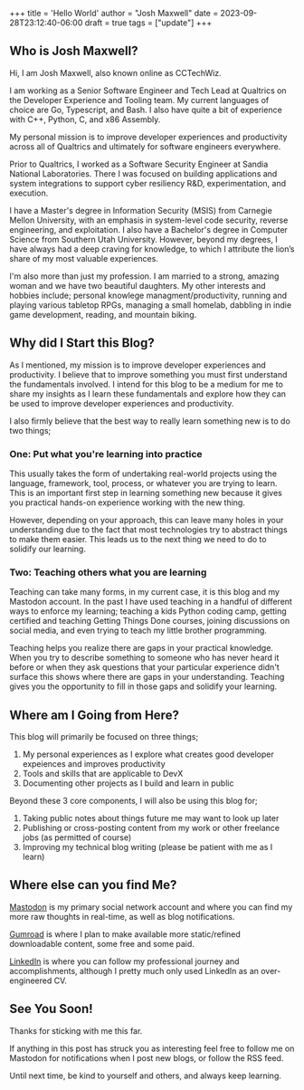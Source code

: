 +++
title = 'Hello World'
author = "Josh Maxwell"
date = 2023-09-28T23:12:40-06:00
draft = true
tags = ["update"]
+++

## Who is Josh Maxwell?

Hi, I am Josh Maxwell, also known online as CCTechWiz.

I am working as a Senior Software Engineer and Tech Lead at Qualtrics on the Developer Experience and Tooling team. My current languages of choice are Go, Typescript, and Bash. I also have quite a bit of experience with C++, Python, C, and x86 Assembly.

My personal mission is to improve developer experiences and productivity across all of Qualtrics and ultimately for software engineers everywhere.

Prior to Qualtrics, I worked as a Software Security Engineer at Sandia National Laboratories. There I was focused on building applications and system integrations to support cyber resiliency R&D, experimentation, and execution.

I have a Master's degree in Information Security (MSIS) from Carnegie Mellon University, with an emphasis in system-level code security, reverse engineering, and exploitation. I also have a Bachelor's degree in Computer Science from Southern Utah University. However, beyond my degrees, I have always had a deep craving for knowledge, to which I attribute the lion’s share of my most valuable experiences.

I'm also more than just my profession. I am married to a strong, amazing woman and we have two beautiful daughters. My other interests and hobbies include; personal knowlege managment/productivity, running and playing various tabletop RPGs, managing a small homelab, dabbling in indie game development, reading, and mountain biking.


## Why did I Start this Blog?

As I mentioned, my mission is to improve developer experiences and productivity. I believe that to improve something you must first understand the fundamentals involved. I intend for this blog to be a medium for me to share my insights as I learn these fundamentals and explore how they can be used to improve developer experiences and productivity.

I also firmly believe that the best way to really learn something new is to do two things;

### One: Put what you're learning into practice

This usually takes the form of undertaking real-world projects using the language, framework, tool, process, or whatever you are trying to learn. This is an important first step in learning something new because it gives you practical hands-on experience working with the new thing.

However, depending on your approach, this can leave many holes in your understanding due to the fact that most technologies try to abstract things to make them easier. This leads us to the next thing we need to do to solidify our learning.

### Two: Teaching others what you are learning

Teaching can take many forms, in my current case, it is this blog and my Mastodon account. In the past I have used teaching in a handful of different ways to enforce my learning; teaching a kids Python coding camp, getting certified and teaching Getting Things Done courses, joining discussions on social media, and even trying to teach my little brother programming.

Teaching helps you realize there are gaps in your practical knowledge. When you try to describe something to someone who has never heard it before or when they ask questions that your particular experience didn't surface this shows where there are gaps in your understanding. Teaching gives you the opportunity to fill in those gaps and solidify your learning.


## Where am I Going from Here?

This blog will primarily be focused on three things;

1. My personal experiences as I explore what creates good developer expeiences and improves productivity
2. Tools and skills that are applicable to DevX
3. Documenting other projects as I build and learn in public

Beyond these 3 core components, I will also be using this blog for;

1. Taking public notes about things future me may want to look up later
2. Publishing or cross-posting content from my work or other freelance jobs (as permitted of course)
3. Improving my technical blog writing (please be patient with me as I learn)


## Where else can you find Me?

[Mastodon](https://fosstodon.org/@cctechwiz) is my primary social network account and where you can find my more raw thoughts in real-time, as well as blog notifications.

[Gumroad](https://cctechwiz.gumroad.com/) is where I plan to make available more static/refined downloadable content, some free and some paid.

[LinkedIn](https://www.linkedin.com/in/cctechwiz/) is where you can follow my professional journey and accomplishments, although I pretty much only used LinkedIn as an over-engineered CV.


## See You Soon!

Thanks for sticking with me this far.

If anything in this post has struck you as interesting feel free to follow me on Mastodon for notifications when I post new blogs, or follow the RSS feed.

Until next time, be kind to yourself and others, and always keep learning.

